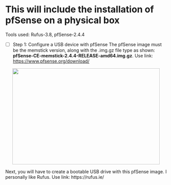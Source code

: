 # **This will include the installation of pfSense on a physical box**
Tools used: Rufus-3.8, pfSense-2.4.4

- [ ] Step 1: Configure a USB device with pfSense
The pfSense image must be the memstick version, along with the .img.gz file type as shown: **pfSense-CE-memstick-2.4.4-RELEASE-amd64.img.gz**. Use link: https://www.pfsense.org/download/
<p align="center">
  <img width="460" height="300" src="">
</p>
Next, you will have to create a bootable USB drive with this pfSense image. I personally like Rufus. Use link: https://rufus.ie/
